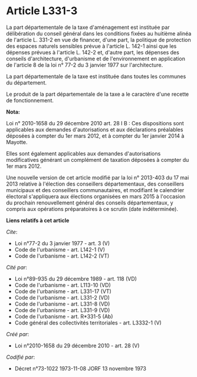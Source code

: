 # Article L331-3

La part départementale de la taxe d'aménagement est instituée par délibération du conseil général dans les conditions fixées
au huitième alinéa de l'article L. 331-2 en vue de financer, d'une part, la politique de protection des espaces naturels
sensibles prévue à l'article L. 142-1 ainsi que les dépenses prévues à l'article L. 142-2 et, d'autre part, les dépenses des
conseils d'architecture, d'urbanisme et de l'environnement en application de l'article 8 de la loi n° 77-2 du 3 janvier 1977
sur l'architecture. 

La part départementale de la taxe est instituée dans toutes les communes du département. 

Le produit de la part départementale de la taxe a le caractère d'une recette de fonctionnement.

**Nota:**

Loi n° 2010-1658 du 29 décembre 2010 art. 28 I B : Ces dispositions sont applicables aux demandes d'autorisations et aux
déclarations préalables déposées à compter du 1er mars 2012, et à compter du 1er janvier 2014 à Mayotte. 

Elles sont également applicables aux demandes d'autorisations modificatives générant un complément de taxation déposées à
compter du 1er mars 2012.

Une nouvelle version de cet article modifié par la loi n° 2013-403 du 17 mai 2013 relative à l'élection des conseillers
départementaux, des conseillers municipaux et des conseillers communautaires, et modifiant le calendrier électoral
s'appliquera aux élections organisées en mars 2015 à l'occasion du prochain renouvellement général des conseils
départementaux, y compris aux opérations préparatoires à ce scrutin (date indéterminée).

**Liens relatifs à cet article**

_Cite_:

  - Loi n°77-2 du 3 janvier 1977 - art. 3 (V)
  - Code de l'urbanisme - art. L142-1 (V)
  - Code de l'urbanisme - art. L142-2 (VT)

_Cité par_:

  - Loi n°89-935 du 29 décembre 1989 - art. 118 (VD)
  - Code de l'urbanisme - art. L113-10 (VD)
  - Code de l'urbanisme - art. L331-17 (VT)
  - Code de l'urbanisme - art. L331-2 (VD)
  - Code de l'urbanisme - art. L331-8 (VD)
  - Code de l'urbanisme - art. L331-9 (VD)
  - Code de l'urbanisme - art. R*331-5 (Ab)
  - Code général des collectivités territoriales - art. L3332-1 (V)

_Créé par_:

  - Loi n°2010-1658 du 29 décembre 2010 - art. 28 (V)

_Codifié par_:

  - Décret n°73-1022 1973-11-08 JORF 13 novembre 1973
